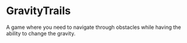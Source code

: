 # GravityTrails
A game where you need to navigate through obstacles while having the ability to change the gravity.
